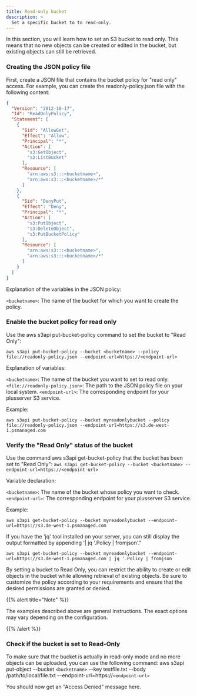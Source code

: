 ```yaml
---
title: Read-only bucket
description: >
  Set a specific bucket to to read-only.
---
```


In this section, you will learn how to set an S3 bucket to read only. This means that no new objects can be created or edited in the bucket, but existing objects can still be retrieved.

### Creating the JSON policy file

First, create a JSON file that contains the bucket policy for "read only" access. For example, you can create the readonly-policy.json file with the following content:

```json
{
  "Version": "2012-10-17",
  "Id": "ReadOnlyPolicy",
  "Statement": [
    {
      "Sid": "AllowGet",
      "Effect": "Allow",
      "Principal": "*",
      "Action": [
        "s3:GetObject",
        "s3:ListBucket"
      ],
      "Resource": [
        "arn:aws:s3:::<bucketname>",
        "arn:aws:s3:::<bucketname>/*"
      ]
    },
    {
      "Sid": "DenyPut",
      "Effect": "Deny",
      "Principal": "*",
      "Action": [
        "s3:PutObject",
        "s3:DeleteObject",
        "s3:PutBucketPolicy"
      ],
      "Resource": [
        "arn:aws:s3:::<bucketname>",
        "arn:aws:s3:::<bucketname>/*"
      ]
    }
  ]
}
```

Explanation of the variables in the JSON policy:

`<bucketname>`: The name of the bucket for which you want to create the policy.

### Enable the bucket policy for read only

Use the aws s3api put-bucket-policy command to set the bucket to "Read Only":

`aws s3api put-bucket-policy --bucket <bucketname> --policy file://readonly-policy.json --endpoint-url=https://<endpoint-url>`

Explanation of variables:

`<bucketname>`: The name of the bucket you want to set to read only.
`<file://readonly-policy.json>`: The path to the JSON policy file on your local system.
`<endpoint-url>`: The corresponding endpoint for your plusserver S3 service.

Example:

`aws s3api put-bucket-policy --bucket myreadonlybucket --policy file://readonly-policy.json --endpoint-url=https://s3.de-west-1.psmanaged.com`

### Verify the "Read Only" status of the bucket

Use the command aws s3api get-bucket-policy that the bucket has been set to "Read Only":
`aws s3api get-bucket-policy --bucket <bucketname> --endpoint-url=https://<endpoint-url>`

Variable declaration:

`<bucketname>`: The name of the bucket whose policy you want to check.
`<endpoint-url>`: The corresponding endpoint for your plusserver S3 service.

Example:

`aws s3api get-bucket-policy --bucket myreadonlybucket --endpoint-url=https://s3.de-west-1.psmanaged.com`

If you have the 'jq' tool installed on your server, you can still display the output formatted by appending '| jq '.Policy | fromjson'."

`aws s3api get-bucket-policy --bucket myreadonlybucket --endpoint-url=https://s3.de-west-1.psmanaged.com | jq '.Policy | fromjson`

By setting a bucket to Read Only, you can restrict the ability to create or edit objects in the bucket while allowing retrieval of existing objects. Be sure to customize the policy according to your requirements and ensure that the desired permissions are granted or denied.

{{% alert title="Note" %}}

The examples described above are general instructions. The exact options may vary depending on the configuration.

{{% /alert %}}

### Check if the bucket is set to Read-Only

To make sure that the bucket is actually in read-only mode and no more objects can be uploaded, you can use the following command:
aws s3api put-object --bucket `<bucketname>` --key testfile.txt --body /path/to/local/file.txt --endpoint-url=https://`<endpoint-url>`

You should now get an "Access Denied" message here.
